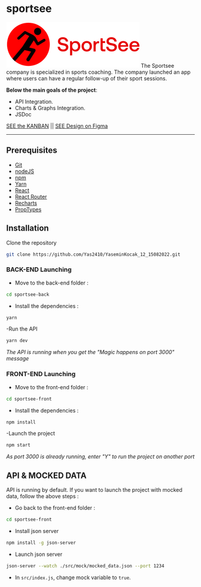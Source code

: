 # sportsee

![SportSee logo](/sportsee-front/src/assets/logo.svg)
The Sportsee company is specialized in sports coaching.
The company launched an app where users can have a regular follow-up of their sport sessions.

**Below the main goals of the project**:

- API Integration.
- Charts & Graphs Integration.
- JSDoc

[SEE the KANBAN](https://676974353034.notion.site/Tableau-de-bord-SportSee-922ee66152c74a9ab9d74b9be1e6e13f) || [SEE Design on Figma](https://www.figma.com/file/BMomGVZqLZb811mDMShpLu/UI-design-Sportify-FR)

---

## Prerequisites

- [Git](https://git-scm.com/)
- [nodeJS](https://nodejs.org/en/)
- [npm](https://www.npmjs.com/)
- [Yarn](https://yarnpkg.com/)
- [React](https://fr.reactjs.org/)
- [React Router](https://reactrouter.com/)
- [Recharts](https://recharts.org/en-US/)
- [PropTypes](https://www.npmjs.com/package/prop-types)

## Installation

Clone the repository

```sh
git clone https://github.com/Yas2410/YaseminKocak_12_15082022.git
```

### BACK-END Launching

- Move to the back-end folder :

```sh
cd sportsee-back
```

- Install the dependencies :

```sh
yarn
```

-Run the API

```sh
yarn dev
```

_The API is running when you get the "Magic happens on port 3000" message_

### FRONT-END Launching

- Move to the front-end folder :

```sh
cd sportsee-front
```

- Install the dependencies :

```sh
npm install
```

-Launch the project

```sh
npm start
```

_As port 3000 is already running, enter "Y" to run the project on another port_

## API & MOCKED DATA

API is running by default.
If you want to launch the project with mocked data, follow the above steps :

- Go back to the front-end folder :

```sh
cd sportsee-front
```

- Install json server

```sh
npm install -g json-server
```

- Launch json server

```sh
json-server --watch ./src/mock/mocked_data.json --port 1234
```

- In `src/index.js`, change mock variable to `true`.
